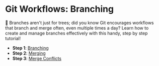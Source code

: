 # Git Workflows: Branching

🌳 Branches aren't just for trees; did you know Git encourages workflows that branch and merge often, even multiple times a day? Learn how to create and manage branches effectively with this handy, step by step tutorial!

- **Step 1**: [Branching](P00-Branching/README.md)
- **Step 2**: [Merging](P01-Merging/README.md)
- **Step 3**: [Merge Conflicts](P02-Conflicts/README.md)
